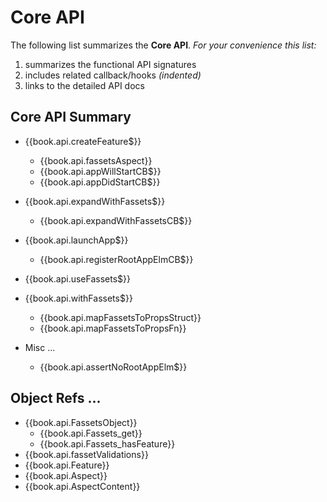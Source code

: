 # Core API

The following list summarizes the **Core API**.  _For your convenience
this list:_

1. summarizes the functional API signatures
1. includes related callback/hooks _(indented)_
1. links to the detailed API docs

## Core API Summary

* {{book.api.createFeature$}}
  * {{book.api.fassetsAspect}}
  * {{book.api.appWillStartCB$}}
  * {{book.api.appDidStartCB$}}


* {{book.api.expandWithFassets$}}
  * {{book.api.expandWithFassetsCB$}}


* {{book.api.launchApp$}}
  * {{book.api.registerRootAppElmCB$}}


* {{book.api.useFassets$}}


* {{book.api.withFassets$}}
  * {{book.api.mapFassetsToPropsStruct}}
  * {{book.api.mapFassetsToPropsFn}}


* Misc ...
  * {{book.api.assertNoRootAppElm$}}



## Object Refs ...

* {{book.api.FassetsObject}}
  * {{book.api.Fassets_get}}
  * {{book.api.Fassets_hasFeature}}
* {{book.api.fassetValidations}}
* {{book.api.Feature}}
* {{book.api.Aspect}}
* {{book.api.AspectContent}}
